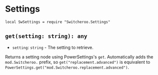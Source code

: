 # Settings
`local SwSettings = require "Switcheroo.Settings"`

## `get(setting: string): any`
* `setting`: `string` - The setting to retrieve.

Returns a setting node using PowerSettings's `get`. Automatically adds the `mod.Switcheroo.` prefix, so `get("replacement.advanced")` is equivalent to `PowerSettings.get("mod.Switcheroo.replacement.advanced")`.